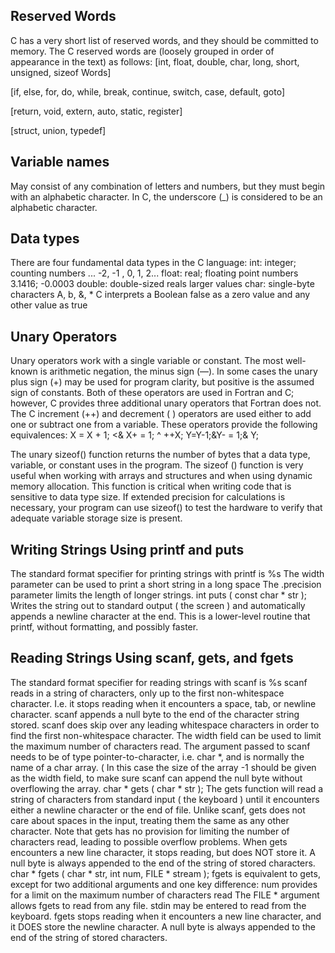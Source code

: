 ## Reserved Words
C has a very short list of reserved words, and they should be committed to memory. The C reserved words are (loosely grouped in order of appearance in the text) as follows:
[int, float, double, char, long, short, unsigned, sizeof Words]

[if, else, for, do, while, break, continue, switch, case, default, goto]

[return, void, extern, auto, static, register]

[struct, union, typedef]

## Variable names
May consist of any combination of letters and numbers, but they must begin with an alphabetic
character. In C, the underscore (_) is considered to be an alphabetic
character.

## Data types
There are four fundamental data types in the C language:
int: integer; counting numbers ... -2, -1 , 0, 1, 2...
float: real; floating point numbers 3.1416; -0.0003
double: double-sized reals larger values
char: single-byte characters A, b, &, *
C interprets a Boolean false as a zero value and any other value as true

## Unary Operators
Unary operators work with a single variable or constant. The most
well-known is arithmetic negation, the minus sign (—). In some cases
the unary plus sign (+) may be used for program clarity, but positive
is the assumed sign of constants. Both of these operators are used in
Fortran and C; however, C provides three additional unary operators
that Fortran does not. The C increment (++) and decrement ( )
operators are used either to add one or subtract one from a variable.
These operators provide the following equivalences:
X = X + 1; <& X+ = 1; ^ ++X;
Y=Y-1;&Y- = 1;& Y;

The unary sizeof() function returns the number of bytes that a data type,
variable, or constant uses in the program.
The sizeof () function is
very useful when working with arrays and structures and when using
dynamic memory allocation. This function is critical when writing
code that is sensitive to data type size. If extended precision for
calculations is necessary, your program can use sizeof() to test the hardware
to verify that adequate variable storage size is present.

## Writing Strings Using printf and puts
The standard format specifier for printing strings with printf is %s
The width parameter can be used to print a short string in a long space
The .precision parameter limits the length of longer strings.
int puts ( const char * str );
Writes the string out to standard output ( the screen ) and automatically appends a newline character at the end.
This is a lower-level routine that printf, without formatting, and possibly faster.

## Reading Strings Using scanf, gets, and fgets
The standard format specifier for reading strings with scanf is %s
scanf reads in a string of characters, only up to the first non-whitespace
character. I.e. it stops reading when it encounters a space, tab, or newline character.
scanf appends a null byte to the end of the character string stored.
scanf does skip over any leading whitespace characters in order to find the first
non-whitespace character.
The width field can be used to limit the maximum number of characters read.
The argument passed to scanf needs to be of type pointer-to-character, i.e. char *, and is
normally the name of a char array. ( In this case the size of the array -1 should be given
as the width field, to make sure scanf can append the null byte without overflowing the array.
char * gets ( char * str );
The gets function will read a string of characters from standard input ( the keyboard ) until
it encounters either a newline character or the end of file.
Unlike scanf, gets does not care about spaces in the input, treating them the same as any
other character.
Note that gets has no provision for limiting the number of characters read, leading to possible
overflow problems.
When gets encounters a new line character, it stops reading, but does NOT store it.
A null byte is always appended to the end of the string of stored characters.
char * fgets ( char * str, int num, FILE * stream );
fgets is equivalent to gets, except for two additional arguments and one key difference:
num provides for a limit on the maximum number of characters read
The FILE * argument allows fgets to read from any file. stdin may be entered to read from the keyboard.
fgets stops reading when it encounters a new line character, and it DOES store the newline character.
A null byte is always appended to the end of the string of stored characters.